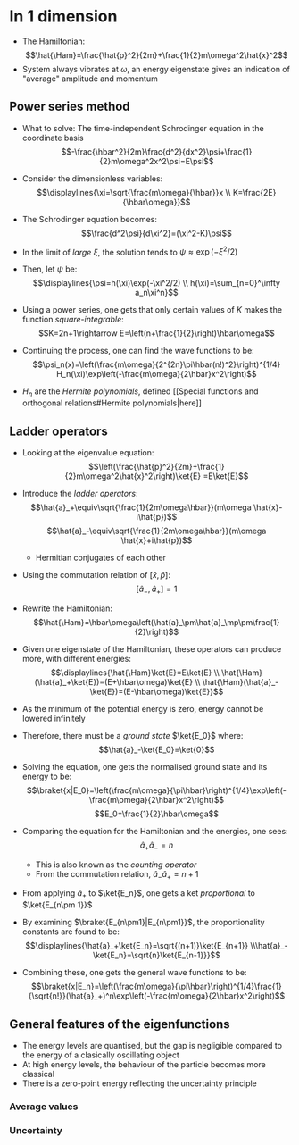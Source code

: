 # In 1 dimension
- The Hamiltonian:
$$\hat{\Ham}=\frac{\hat{p}^2}{2m}+\frac{1}{2}m\omega^2\hat{x}^2$$
- System always vibrates at $\omega$, an energy eigenstate gives an indication of "average" amplitude and momentum

## Power series method
- What to solve: The time-independent Schrodinger equation in the coordinate basis
$$-\frac{\hbar^2}{2m}\frac{d^2}{dx^2}\psi+\frac{1}{2}m\omega^2x^2\psi=E\psi$$
- Consider the dimensionless variables:
$$\displaylines{\xi=\sqrt{\frac{m\omega}{\hbar}}x \\ K=\frac{2E}{\hbar\omega}}$$
- The Schrodinger equation becomes:
$$\frac{d^2\psi}{d\xi^2}=(\xi^2-K)\psi$$
- In the limit of _large $\xi$_, the solution tends to $\psi\approx\exp(-\xi^2/2)$

- Then, let $\psi$ be:
$$\displaylines{\psi=h(\xi)\exp(-\xi^2/2) \\ h(\xi)=\sum_{n=0}^\infty a_n\xi^n}$$
- Using a power series, one gets that only certain values of $K$ makes the function _square-integrable_:
$$K=2n+1\rightarrow E=\left(n+\frac{1}{2}\right)\hbar\omega$$
- Continuing the process, one can find the wave functions to be:
$$\psi_n(x)=\left(\frac{m\omega}{2^{2n}\pi\hbar(n!)^2}\right)^{1/4} H_n(\xi)\exp\left(-\frac{m\omega}{2\hbar}x^2\right)$$
- $H_n$ are the _Hermite polynomials_, defined [[Special functions and orthogonal relations#Hermite polynomials|here]]


## Ladder operators
- Looking at the eigenvalue equation:
$$\left(\frac{\hat{p}^2}{2m}+\frac{1}{2}m\omega^2\hat{x}^2\right)\ket{E} =E\ket{E}$$
- Introduce the _ladder operators_:
$$\hat{a}_+\equiv\sqrt{\frac{1}{2m\omega\hbar}}(m\omega \hat{x}-i\hat{p})$$
$$\hat{a}_-\equiv\sqrt{\frac{1}{2m\omega\hbar}}(m\omega \hat{x}+i\hat{p})$$
	- Hermitian conjugates of each other

- Using the commutation relation of $[\hat{x},\hat{p}]$:
$$[\hat{a}_-,\hat{a}_+]=1$$
- Rewrite the Hamiltonian:
$$\hat{\Ham}=\hbar\omega\left(\hat{a}_\pm\hat{a}_\mp\pm\frac{1}{2}\right)$$
- Given one eigenstate of the Hamiltonian, these operators can produce more, with different energies:
$$\displaylines{\hat{\Ham}\ket{E}=E\ket{E} \\ \hat{\Ham}(\hat{a}_+\ket{E})=(E+\hbar\omega)\ket{E} \\ \hat{\Ham}(\hat{a}_-\ket{E})=(E-\hbar\omega)\ket{E}}$$
- As the minimum of the potential energy is zero, energy cannot be lowered infinitely
- Therefore, there must be a _ground state_ $\ket{E_0}$ where:
$$\hat{a}_-\ket{E_0}=\ket{0}$$

- Solving the equation, one gets the normalised ground state and its energy to be:
$$\braket{x|E_0}=\left(\frac{m\omega}{\pi\hbar}\right)^{1/4}\exp\left(-\frac{m\omega}{2\hbar}x^2\right)$$
$$E_0=\frac{1}{2}\hbar\omega$$
- Comparing the equation for the Hamiltonian and the energies, one sees:
$$\hat{a}_+\hat{a}_-=n$$
	- This is also known as the _counting operator_
	- From the commutation relation, $\hat{a}_-\hat{a}_+=n+1$

- From applying $\hat{a}_\pm$ to $\ket{E_n}$, one gets a ket _proportional_ to $\ket{E_{n\pm 1}}$
- By examining $\braket{E_{n\pm1}|E_{n\pm1}}$, the proportionality constants are found to be:
$$\displaylines{\hat{a}_+\ket{E_n}=\sqrt{(n+1)}\ket{E_{n+1}} \\\hat{a}_-\ket{E_n}=\sqrt{n}\ket{E_{n-1}}}$$

- Combining these, one gets the general wave functions to be:
$$\braket{x|E_n}=\left(\frac{m\omega}{\pi\hbar}\right)^{1/4}\frac{1}{\sqrt{n!}}(\hat{a}_+)^n\exp\left(-\frac{m\omega}{2\hbar}x^2\right)$$

## General features of the eigenfunctions
- The energy levels are quantised, but the gap is negligible compared to the energy of a clasically oscillating object
- At high energy levels, the behaviour of the particle becomes more classical
- There is a zero-point energy reflecting the uncertainty principle

### Average values

### Uncertainty